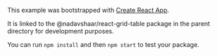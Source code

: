 This example was bootstrapped with [Create React App](https://github.com/facebook/create-react-app).

It is linked to the @nadavshaar/react-grid-table package in the parent directory for development purposes.

You can run `npm install` and then `npm start` to test your package.
